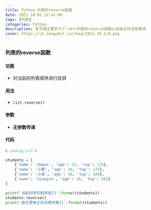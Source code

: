 ```yaml
---
title: Python 列表的reverse函数
date: 2021-10-01 22:41:06
tags: [列表]
categories: Python
description: 本节课主要学习了:<br>列表的reverse函数以及相关的注意事项
cover: https://ik.imagekit.io/zkeq/2021-10-1/4.png
---
```


### 列表的reverse函数

#### 功能

- 对当前的列表顺序进行反转

#### 用法

- `list.reverse()`

#### 参数

- **无参数传递**

#### 代码

```python
# coding:utf-8

students = [
    {'name': 'dewei', 'age': 33, 'top': 174},
    {'name': '小慕', 'age': 10, 'top': 175},
    {'name': '小高', 'age': 18, 'top': 188},
    {'name': 'Xiaoyun', 'age': 18, 'top': 165}
]

print('当前同学的顺序是{}'.format(students))
students.reverse()
print('座位更换之后的顺序是{}'.format(students))

```

